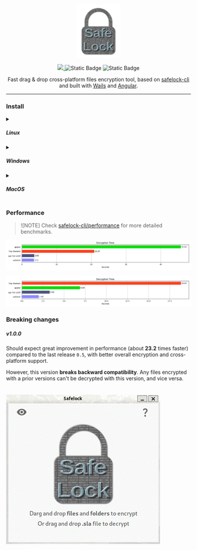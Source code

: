 <p align='center'>
  <img width='24%' src='docs/logo.webp' />
</p>

<p align='center'>
  <a href='https://github.com/mrf345/safelock/actions/workflows/ci.yml'>
    <img src='https://github.com/mrf345/safelock/workflows/Build/badge.svg'>
  </a>
  <img alt="Static Badge" src="https://img.shields.io/badge/OS-_Linux_%7C_Windows_%7C_MacOS-blue">
  <img alt="Static Badge" src="https://img.shields.io/badge/Arch-_amd64_%7C_arm64-black">
</p>

<p align='center'>
  Fast drag & drop cross-platform files encryption tool, based on <a href="https://github.com/mrf345/safelock-cli" target="_blank">safelock-cli</a> and built with
  <a href="https://github.com/wailsapp/wails" target="_blank">Wails</a> and <a href="https://github.com/angular/angular" target="_blank">Angular</a>.
</p>

<hr />

### Install

<details>
<summary><h5>Linux</h5></summary>

  - With binaries

  ```bash
  wget -qO- https://github.com/mrf345/safelock/releases/latest/download/safelock-linux-amd64.tar.gz | tar xvz -C ~ && ~/safelock
  ```

  - Or from the source code

    Make sure you have [go](https://go.dev/doc/install), [npm](https://nodejs.org/en/download/package-manager) and [git](https://git-scm.com/downloads) are installed, then run:

    ```bash
    go install github.com/wailsapp/wails/v2/cmd/wails@latest
    git clone https://github.com/mrf345/safelock.git
    cd safelock
    wails dev
    ```
</details>
<details>
<summary><h5>Windows</h5></summary>

  Download, extract and install [this](https://github.com/mrf345/safelock/releases/latest/download/safelock-windows-amd64.zip) or [this](https://github.com/mrf345/safelock/releases/latest/download/safelock-windows-arm64.zip) for `arm64` processors. If you want a portable version download [this](https://github.com/mrf345/safelock/releases/latest/download/safelock-windows-portable-amd64.zip) or [this](https://github.com/mrf345/safelock/releases/latest/download/safelock-windows-portable-arm64.zip) for `arm64`.

</details>
<details>
<summary><h5>MacOS</h5></summary>

  Download and run [this universal .app](https://github.com/mrf345/safelock/releases/latest/download/safelock-darwin-universal.zip), Note that you'll need to enable running apps from unknown developers follow [this guide](https://www.wikihow.com/Install-Software-from-Unsigned-Developers-on-a-Mac).

</details>


### Performance

> ![NOTE]
> Check [safelock-cli/performance](https://github.com/mrf345/safelock-cli?tab=readme-ov-file#performance) for more detailed benchmarks.

<p align="center">
  <a href="https://raw.githubusercontent.com/mrf345/safelock-cli/master/benchmark/encryption-time.webp" target="_blank">
    <img src="https://raw.githubusercontent.com/mrf345/safelock-cli/master/benchmark/encryption-time.webp" alt="encryption time" />
  </a>
</p>

<p align="center">
  <a href="https://raw.githubusercontent.com/mrf345/safelock-cli/master/benchmark/decryption-time.webp" target="_blank">
    <img src="https://raw.githubusercontent.com/mrf345/safelock-cli/master/benchmark/decryption-time.webp" alt="decryption time" />
  </a>
</p>


### Breaking changes

##### v1.0.0

Should expect great improvement in performance (about **23.2** times faster) compared to the last release `0.5`, with better overall encryption and cross-platform support.

However, this version **breaks backward compatibility**. Any files encrypted with a prior versions can't be decrypted with this version, and vice versa.

<p style="margin-top: 35px;">
  <a href="https://raw.githubusercontent.com/mrf345/safelock/master/docs/demo.gif" target="_blank">
    <img src="docs/demo.gif" alt="demo" />
  </a>
</p>
